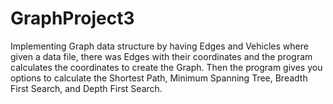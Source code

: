 # GraphProject3
Implementing Graph data structure by having Edges and Vehicles where given a data file, there was Edges with their coordinates and the program calculates the coordinates to create the Graph. Then the program gives you options to calculate the Shortest Path, Minimum Spanning Tree, Breadth First Search, and Depth First Search. 
